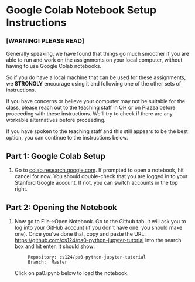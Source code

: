 # Google Colab Notebook Setup Instructions

### [WARNING! PLEASE READ]

Generally speaking, we have found that things go much smoother
if you are able to run and work on the assignments on your local
computer, without having to use Google Colab notebooks.

So if you do have a local machine that can be used for these assignments, we
__STRONGLY__ encourage using it and following one of the other sets of 
instructions.

If you have concerns or believe your computer may not be suitable for the class,
please reach out to the teaching staff in OH or on Piazza before proceeding with
these instructions. We'll try to check if there are any workable alternatives
before proceeding.

If you have spoken to the teaching staff and this still appears to be the best
option, you can continue to the instructions below.

## Part 1: Google Colab Setup

1. Go to [colab.research.google.com](http://colab.research.google.com). 
   If prompted to open a notebook, hit cancel for now. You should double-check 
   that you are logged in to your Stanford Google account. If not, you can 
   switch accounts in the top right.
   
## Part 2: Opening the Notebook

1. Now go to File->Open Notebook. Go to the
   Github tab. It will ask you to log into your GitHub account (if you don't have one, you should make one). Once you've done that, copy and paste 
   the URL: 
   https://github.com/cs124/pa0-python-jupyter-tutorial into the search box and hit enter. It should show:
   
            Repository: cs124/pa0-python-jupyter-tutorial
            Branch:  Master

   Click on pa0.ipynb below to load the notebook.
